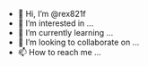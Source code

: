 - 👋 Hi, I’m @rex821f
- 👀 I’m interested in ...
- 🌱 I’m currently learning ...
- 💞️ I’m looking to collaborate on ...
- 📫 How to reach me ...

<!---
rex821f/rex821f is a ✨ special ✨ repository because its `README.md` (this file) appears on your GitHub profile.
You can click the Preview link to take a look at your changes.
--->
